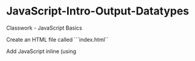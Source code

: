 # JavaScript-Intro-Output-Datatypes
Classwork - JavaScript Basics

Create an HTML file called ```index.html`` 

Add JavaScript inline (using <script> tags) that does the following:

* Defines a string variable called ```name``` and assign it your name

* Defines a numeric variable called ```age``` that contains your age

* Write the code to log ```My name is YOURNAME and I am YOURAGE``` in the developer console

<!DOCTYPE html>
<html lang="en">
<head>
    <meta charset="UTF-8">
    <title>JavaScript Basics</title>
</head>
<body>
<script>
    var name = "Autumn"
    var age = 20
    console.log ("My name is " + name + " and I am "+age);
</script>
</body>
</html>
